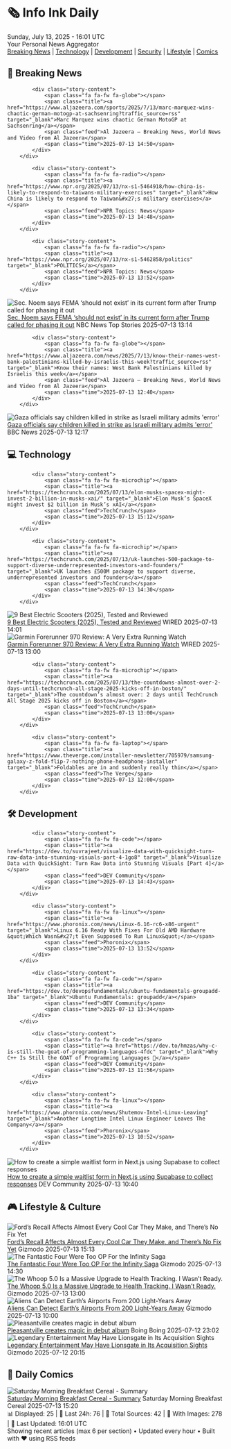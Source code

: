 <!-- Processing 54 RSS feeds at 2025-07-13 16:01:31 UTC -->
<!-- Processing: Saturday Morning Breakfast Cereal -->
<!-- Processing: Poorly Drawn Lines -->
<!-- Processing: Garfield -->
<!-- Processing: Dilbert -->
<!-- Processing: Cyanide & Happiness -->
<!-- Processing: Questionable Content -->
<!-- Processing: Girl Genius -->
<!-- Processing: BBC World News -->
<!-- Processing: Al Jazeera Breaking News -->
<!-- Processing: Associated Press Breaking -->
<!-- Processing: ABC News Breaking -->
<!-- Processing: NBC News Breaking -->
<!-- Processing: Guardian World News -->
<!-- Processing: TechCrunch -->
<!-- Processing: Ars Technica -->
<!-- Processing: Lobsters Python -->
<!-- Processing: Hacker News -->
<!-- Processing: StackOverflow Blog -->
<!-- Processing: It's FOSS -->
<!-- Error processing https://itsfoss.com/rss/: The read operation timed out -->
<!-- Processing: DistroWatch -->
<!-- Processing: InfoQ -->
<!-- Processing: DZone -->
<!-- Processing: Martin Fowler -->
<!-- Processing: Gizmodo -->
<!-- Processing: Kotaku -->
<!-- Processing: Krebs on Security -->
<!-- Processing: Schneier on Security -->
<!-- Generated 5 new posts out of 27 feeds processed -->
<div class="newspaper-header">
    <h1 class="newspaper-title">🗞️ Info Ink Daily</h1>
    <div class="newspaper-date">Sunday, July 13, 2025 - 16:01 UTC</div>
    <div class="newspaper-subtitle">Your Personal News Aggregator</div>
</div>

<div class="newspaper-nav">
    <a href="#breaking">Breaking News</a> |
    <a href="#tech">Technology</a> |
    <a href="#dev">Development</a> |
    <a href="#security">Security</a> |
    <a href="#lifestyle">Lifestyle</a> |
    <a href="#webcomics">Comics</a>
</div>

<div class="news-section breaking-news" id="breaking">
<h2 class="section-header">🚨 Breaking News</h2>
<div class="stories-container">
<div class="story">
            
            <div class="story-content">
                <span class="fa fa-fw fa-globe"></span>
                <span class="title"><a href="https://www.aljazeera.com/sports/2025/7/13/marc-marquez-wins-chaotic-german-motogp-at-sachsenring?traffic_source=rss" target="_blank">Marc Marquez wins chaotic German MotoGP at Sachsenring</a></span>
                <span class="feed">Al Jazeera – Breaking News, World News and Video from Al Jazeera</span>
                <span class="time">2025-07-13 14:50</span>
            </div>
        </div>
<div class="story">
            
            <div class="story-content">
                <span class="fa fa-fw fa-radio"></span>
                <span class="title"><a href="https://www.npr.org/2025/07/13/nx-s1-5464918/how-china-is-likely-to-respond-to-taiwans-military-exercises" target="_blank">How China is likely to respond to Taiwan&#x27;s military exercises</a></span>
                <span class="feed">NPR Topics: News</span>
                <span class="time">2025-07-13 14:48</span>
            </div>
        </div>
<div class="story">
            
            <div class="story-content">
                <span class="fa fa-fw fa-radio"></span>
                <span class="title"><a href="https://www.npr.org/2025/07/13/nx-s1-5462858/politics" target="_blank">POLITICS</a></span>
                <span class="feed">NPR Topics: News</span>
                <span class="time">2025-07-13 13:52</span>
            </div>
        </div>
<div class="story">
            <img src="https://media-cldnry.s-nbcnews.com/image/upload/t_fit_1500w/mpx/2704722219/2025_07/1752412493778_mtp_clip_noemFEMA_250713_1920x1080-z27a6u.jpg" alt="Sec. Noem says FEMA ‘should not exist’ in its current form after Trump called for phasing it out" class="story-image" loading="lazy" onerror="this.style.display='none'">
            <div class="story-content">
                <span class="fa fa-fw fa-broadcast-tower"></span>
                <span class="title"><a href="https://www.nbcnews.com/meet-the-press/video/sec-noem-says-fema-should-not-exist-in-its-current-form-after-trump-called-for-phasing-it-out-243138117683" target="_blank">Sec. Noem says FEMA ‘should not exist’ in its current form after Trump called for phasing it out</a></span>
                <span class="feed">NBC News Top Stories</span>
                <span class="time">2025-07-13 13:14</span>
            </div>
        </div>
<div class="story">
            
            <div class="story-content">
                <span class="fa fa-fw fa-globe"></span>
                <span class="title"><a href="https://www.aljazeera.com/news/2025/7/13/know-their-names-west-bank-palestinians-killed-by-israelis-this-week?traffic_source=rss" target="_blank">Know their names: West Bank Palestinians killed by Israelis this week</a></span>
                <span class="feed">Al Jazeera – Breaking News, World News and Video from Al Jazeera</span>
                <span class="time">2025-07-13 12:40</span>
            </div>
        </div>
<div class="story">
            <img src="https://ichef.bbci.co.uk/ace/standard/240/cpsprodpb/2eb7/live/a02a6500-5fce-11f0-8a86-378d494e3c54.jpg" alt="Gaza officials say children killed in strike as Israeli military admits &#x27;error&#x27;" class="story-image" loading="lazy" onerror="this.style.display='none'">
            <div class="story-content">
                <span class="fa fa-fw fa-earth-americas"></span>
                <span class="title"><a href="https://www.bbc.com/news/articles/c0rvxjnvv71o" target="_blank">Gaza officials say children killed in strike as Israeli military admits &#x27;error&#x27;</a></span>
                <span class="feed">BBC News</span>
                <span class="time">2025-07-13 12:17</span>
            </div>
        </div>
</div>
</div>
<div class="news-section tech-news" id="tech">
<h2 class="section-header">💻 Technology</h2>
<div class="stories-container">
<div class="story">
            
            <div class="story-content">
                <span class="fa fa-fw fa-microchip"></span>
                <span class="title"><a href="https://techcrunch.com/2025/07/13/elon-musks-spacex-might-invest-2-billion-in-musks-xai/" target="_blank">Elon Musk’s SpaceX might invest $2 billion in Musk’s xAI</a></span>
                <span class="feed">TechCrunch</span>
                <span class="time">2025-07-13 15:12</span>
            </div>
        </div>
<div class="story">
            
            <div class="story-content">
                <span class="fa fa-fw fa-microchip"></span>
                <span class="title"><a href="https://techcrunch.com/2025/07/13/uk-launches-500-package-to-support-diverse-underrepresented-investors-and-founders/" target="_blank">UK launches £500M package to support diverse, underrepresented investors and founders</a></span>
                <span class="feed">TechCrunch</span>
                <span class="time">2025-07-13 14:30</span>
            </div>
        </div>
<div class="story">
            <img src="https://media.wired.com/photos/686ec87c2d78d816921763f0/master/pass/The%20Best%20Electric%20Scooters.png" alt="9 Best Electric Scooters (2025), Tested and Reviewed" class="story-image" loading="lazy" onerror="this.style.display='none'">
            <div class="story-content">
                <span class="fa fa-fw fa-bolt"></span>
                <span class="title"><a href="https://www.wired.com/gallery/best-electric-scooters/" target="_blank">9 Best Electric Scooters (2025), Tested and Reviewed</a></span>
                <span class="feed">WIRED</span>
                <span class="time">2025-07-13 14:01</span>
            </div>
        </div>
<div class="story">
            <img src="https://media.wired.com/photos/687191d2efa0064cf10eee1d/master/pass/Review-%20Garmin%20Forerunner%20970%20Courtesy%20of%20Garmin.png" alt="Garmin Forerunner 970 Review: A Very Extra Running Watch" class="story-image" loading="lazy" onerror="this.style.display='none'">
            <div class="story-content">
                <span class="fa fa-fw fa-bolt"></span>
                <span class="title"><a href="https://www.wired.com/review/garmin-forerunner-970/" target="_blank">Garmin Forerunner 970 Review: A Very Extra Running Watch</a></span>
                <span class="feed">WIRED</span>
                <span class="time">2025-07-13 13:00</span>
            </div>
        </div>
<div class="story">
            
            <div class="story-content">
                <span class="fa fa-fw fa-microchip"></span>
                <span class="title"><a href="https://techcrunch.com/2025/07/13/the-countdowns-almost-over-2-days-until-techcrunch-all-stage-2025-kicks-off-in-boston/" target="_blank">The countdown’s almost over: 2 days until TechCrunch All Stage 2025 kicks off in Boston</a></span>
                <span class="feed">TechCrunch</span>
                <span class="time">2025-07-13 13:00</span>
            </div>
        </div>
<div class="story">
            
            <div class="story-content">
                <span class="fa fa-fw fa-laptop"></span>
                <span class="title"><a href="https://www.theverge.com/installer-newsletter/705979/samsung-galaxy-z-fold-flip-7-nothing-phone-headphone-installer" target="_blank">Foldables are in and suddenly really thin</a></span>
                <span class="feed">The Verge</span>
                <span class="time">2025-07-13 12:00</span>
            </div>
        </div>
</div>
</div>
<div class="news-section dev-news" id="dev">
<h2 class="section-header">🛠️ Development</h2>
<div class="stories-container">
<div class="story">
            
            <div class="story-content">
                <span class="fa fa-fw fa-code"></span>
                <span class="title"><a href="https://dev.to/suvrajeet/visualize-data-with-quicksight-turn-raw-data-into-stunning-visuals-part-4-1go8" target="_blank">Visualize Data with QuickSight: Turn Raw Data into Stunning Visuals [Part 4]</a></span>
                <span class="feed">DEV Community</span>
                <span class="time">2025-07-13 14:43</span>
            </div>
        </div>
<div class="story">
            
            <div class="story-content">
                <span class="fa fa-fw fa-linux"></span>
                <span class="title"><a href="https://www.phoronix.com/news/Linux-6.16-rc6-x86-urgent" target="_blank">Linux 6.16 Ready With Fixes For Old AMD Hardware &quot;Which Wasn&#x27;t Even Supposed To Run Linux&quot;</a></span>
                <span class="feed">Phoronix</span>
                <span class="time">2025-07-13 13:52</span>
            </div>
        </div>
<div class="story">
            
            <div class="story-content">
                <span class="fa fa-fw fa-code"></span>
                <span class="title"><a href="https://dev.to/devopsfundamentals/ubuntu-fundamentals-groupadd-1ba" target="_blank">Ubuntu Fundamentals: groupadd</a></span>
                <span class="feed">DEV Community</span>
                <span class="time">2025-07-13 13:34</span>
            </div>
        </div>
<div class="story">
            
            <div class="story-content">
                <span class="fa fa-fw fa-code"></span>
                <span class="title"><a href="https://dev.to/hmzas/why-c-is-still-the-goat-of-programming-languages-4fdc" target="_blank">Why C++ Is Still the GOAT of Programming Languages 🐐</a></span>
                <span class="feed">DEV Community</span>
                <span class="time">2025-07-13 11:56</span>
            </div>
        </div>
<div class="story">
            
            <div class="story-content">
                <span class="fa fa-fw fa-linux"></span>
                <span class="title"><a href="https://www.phoronix.com/news/Shutemov-Intel-Linux-Leaving" target="_blank">Another Longtime Intel Linux Engineer Leaves The Company</a></span>
                <span class="feed">Phoronix</span>
                <span class="time">2025-07-13 10:52</span>
            </div>
        </div>
<div class="story">
            <img src="https://media2.dev.to/dynamic/image/width=800%2Cheight=%2Cfit=scale-down%2Cgravity=auto%2Cformat=auto/https%3A%2F%2Fdev-to-uploads.s3.amazonaws.com%2Fuploads%2Farticles%2Fodaq0f1jiu0as5u3vdc6.png" alt="How to create a simple waitlist form in Next.js using Supabase to collect responses" class="story-image" loading="lazy" onerror="this.style.display='none'">
            <div class="story-content">
                <span class="fa fa-fw fa-code"></span>
                <span class="title"><a href="https://dev.to/charanx/how-to-create-a-simple-waitlist-form-in-nextjs-using-supabase-to-collect-responses-4dpe" target="_blank">How to create a simple waitlist form in Next.js using Supabase to collect responses</a></span>
                <span class="feed">DEV Community</span>
                <span class="time">2025-07-13 10:40</span>
            </div>
        </div>
</div>
</div>
<div class="news-section lifestyle-news" id="lifestyle">
<h2 class="section-header">🎮 Lifestyle & Culture</h2>
<div class="stories-container">
<div class="story">
            <img src="https://gizmodo.com/app/uploads/2024/09/A-Ford-F-150-on-a-sales-lot-in-Miami.jpg" alt="Ford’s Recall Affects Almost Every Cool Car They Make, and There’s No Fix Yet" class="story-image" loading="lazy" onerror="this.style.display='none'">
            <div class="story-content">
                <span class="fa fa-fw fa-computer"></span>
                <span class="title"><a href="https://gizmodo.com/fords-recall-affects-almost-every-cool-car-they-make-and-theres-no-fix-yet-2000628676" target="_blank">Ford’s Recall Affects Almost Every Cool Car They Make, and There’s No Fix Yet</a></span>
                <span class="feed">Gizmodo</span>
                <span class="time">2025-07-13 15:13</span>
            </div>
        </div>
<div class="story">
            <img src="https://gizmodo.com/app/uploads/2025/06/fantastic-four-newhed.jpg" alt="The Fantastic Four Were Too OP For the Infinity Saga" class="story-image" loading="lazy" onerror="this.style.display='none'">
            <div class="story-content">
                <span class="fa fa-fw fa-computer"></span>
                <span class="title"><a href="https://gizmodo.com/the-fantastic-four-were-too-op-for-the-infinity-saga-2000628605" target="_blank">The Fantastic Four Were Too OP For the Infinity Saga</a></span>
                <span class="feed">Gizmodo</span>
                <span class="time">2025-07-13 14:30</span>
            </div>
        </div>
<div class="story">
            <img src="https://gizmodo.com/app/uploads/2025/07/whoop-5-band-review-10.jpg" alt="The Whoop 5.0 Is a Massive Upgrade to Health Tracking. I Wasn’t Ready." class="story-image" loading="lazy" onerror="this.style.display='none'">
            <div class="story-content">
                <span class="fa fa-fw fa-computer"></span>
                <span class="title"><a href="https://gizmodo.com/the-whoop-5-0-is-a-massive-upgrade-to-health-tracking-i-wasnt-ready-2000628501" target="_blank">The Whoop 5.0 Is a Massive Upgrade to Health Tracking. I Wasn’t Ready.</a></span>
                <span class="feed">Gizmodo</span>
                <span class="time">2025-07-13 13:00</span>
            </div>
        </div>
<div class="story">
            <img src="https://gizmodo.com/app/uploads/2025/07/airport-radar-air-traffic-control.jpg" alt="Aliens Can Detect Earth’s Airports From 200 Light-Years Away" class="story-image" loading="lazy" onerror="this.style.display='none'">
            <div class="story-content">
                <span class="fa fa-fw fa-computer"></span>
                <span class="title"><a href="https://gizmodo.com/aliens-can-detect-earths-airports-from-200-light-years-away-2000627049" target="_blank">Aliens Can Detect Earth’s Airports From 200 Light-Years Away</a></span>
                <span class="feed">Gizmodo</span>
                <span class="time">2025-07-13 10:00</span>
            </div>
        </div>
<div class="story">
            <img src="https://i0.wp.com/boingboing.net/wp-content/uploads/2025/07/pleasantville-scaled.jpg?fit=2560%2C1522&amp;quality=60&amp;ssl=1" alt="Pleasantville creates magic in debut album" class="story-image" loading="lazy" onerror="this.style.display='none'">
            <div class="story-content">
                <span class="fa fa-fw fa-arrow-right"></span>
                <span class="title"><a href="https://boingboing.net/2025/07/12/digital-age-duo-pleasantville-creates-magic-without-meeting-in-studio-for-debut-album.html" target="_blank">Pleasantville creates magic in debut album</a></span>
                <span class="feed">Boing Boing</span>
                <span class="time">2025-07-12 23:02</span>
            </div>
        </div>
<div class="story">
            <img src="https://gizmodo.com/app/uploads/2025/07/dune-part-two-paul-timothee-chalamet.jpg" alt="Legendary Entertainment May Have Lionsgate in Its Acquisition Sights" class="story-image" loading="lazy" onerror="this.style.display='none'">
            <div class="story-content">
                <span class="fa fa-fw fa-computer"></span>
                <span class="title"><a href="https://gizmodo.com/legendary-entertainment-may-have-lionsgate-in-its-acquisition-sights-2000628414" target="_blank">Legendary Entertainment May Have Lionsgate in Its Acquisition Sights</a></span>
                <span class="feed">Gizmodo</span>
                <span class="time">2025-07-12 20:15</span>
            </div>
        </div>
</div>
</div>
<div class="news-section webcomics-section" id="webcomics">
<h2 class="section-header">🎨 Daily Comics</h2>
<div class="stories-container">
<div class="story">
            <img src="https://www.smbc-comics.com/comics/1752300534-20250713.png" alt="Saturday Morning Breakfast Cereal - Summary" class="story-image" loading="lazy" onerror="this.style.display='none'">
            <div class="story-content">
                <span class="fa fa-fw fa-smile"></span>
                <span class="title"><a href="https://www.smbc-comics.com/comic/summary" target="_blank">Saturday Morning Breakfast Cereal - Summary</a></span>
                <span class="feed">Saturday Morning Breakfast Cereal</span>
                <span class="time">2025-07-13 15:20</span>
            </div>
        </div>
</div>
</div>

<div class="newspaper-footer">
    <div class="stats">
        📊 Displayed: 25 | 📅 Last 24h: 76 | 📡 Total Sources: 42 | 📸 With Images: 278 |
        🔄 Last Updated: 16:01 UTC
    </div>
    <div class="footer-note">
        Showing recent articles (max 6 per section) • Updated every hour • Built with ❤️ using RSS feeds
    </div>
</div>
